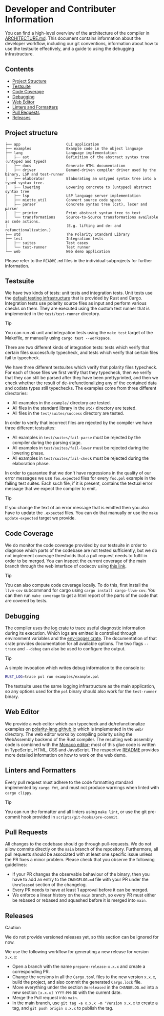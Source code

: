 # Developer and Contributer Information

You can find a high-level overview of the architecture of the compiler in [ARCHITECTURE.md](ARCHITECTURE.md).
This document contains information about the developer workflow, including our git conventions, information about how to use the testsuite effectively, and a guide to using the debugging infrastructure.

## Contents

- [Project Structure](#project-structure)
- [Testsuite](#testsuite)
- [Code Coverage](#code-coverage)
- [Debugging](#debugging)
- [Web Editor](#web-editor)
- [Linters and Formatters](#linters-and-formatters)
- [Pull Requests](#pull-requests)
- [Releases](#releases)

## Project structure

```text
├── app                     CLI application
├── examples                Example code in the object language
├── lang                    Language implementation
│   ├── ast                 Definition of the abstract syntax tree (untyped and typed)
│   ├── docs                Generate HTML documentation
│   ├── driver              Demand-driven compiler driver used by the binary, LSP and test-runner
│   ├── elaborator          Elaborating an untyped syntax tree into a typed syntax tree.
│   ├── lowering            Lowering concrete to (untyped) abstract syntax tree
│   ├── lsp                 LSP language server implementation
│   ├── miette_util         Convert source code spans
│   ├── parser              Concrete syntax tree (cst), lexer and parser
│   ├── printer             Print abstract syntax tree to text
│   └── transformations     Source-to-Source transformations available as code actions.
│                           (E.g. lifting and de- and refunctionalization.)
├── std                     The Polarity Standard Library
├── test                    Integration tests
│   ├── suites              Test cases
│   └── test-runner         Test runner
└── web                     Web demo application
```

Please refer to the `README.md` files in the individual subprojects for further information.

## Testsuite

We have two kinds of tests: unit tests and integration tests.
Unit tests use the [default testing infrastructure](https://doc.rust-lang.org/book/ch11-01-writing-tests.html) that is provided by Rust and Cargo.
Integration tests use polarity source files as input and perform various checks on them.
They are executed using the custom test runner that is implemented in the `test/test-runner` directory.


> [!TIP]
> You can run *all* unit and integration tests using the `make test` target of the Makefile, or manually using `cargo test --workspace`.

There are two different kinds of integration tests: tests which verify that certain files successfully typecheck, and tests which verify that certain files fail to typecheck.

We have three different testsuites which verify that polarity files typecheck.
For each of those files we first verify that they typecheck, then we verify that they can still be parsed after they have been prettyprinted, and then we check whether the result of de-/refunctionalizing any of the contained data and codata types still typechecks.
The examples come from three different directories:

- All examples in the `example/` directory are tested.
- All files in the standard library in the `std/` directory are tested.
- All files in the `test/suites/success` directory are tested.

In order to verify that incorrect files are rejected by the compiler we have three different testsuites:

- All examples in `test/suites/fail-parse` must be rejected by the compiler during the parsing stage.
- All examples in `test/suites/fail-lower` must be rejected during the lowering phase.
- All examples in `test/suites/fail-check` must be rejected during the elaboration phase.

In order to guarantee that we don't have regressions in the quality of our error messages we use `foo.expected` files for every `foo.pol` example in the failing test suites.
Each such file, if it is present, contains the textual error message that we expect the compiler to emit.

> [!TIP]
> If you change the text of an error message that is emitted then you also have to update the `.expected` files. You can do that manually or use the `make update-expected` target we provide.

## Code Coverage

We do monitor the code coverage provided by our testsuite in order to diagnose which parts of the codebase are not tested sufficiently, but we do not implement coverage thresholds that a pull request needs to fulfil in order to be merged.
You can inspect the current coverage of the main branch through the web interface of codecov using [this link](https://app.codecov.io/gh/polarity-lang/polarity).

> [!TIP]
> You can also compute code coverage locally. To do this, first install the `llvm-cov` subcommand for cargo using `cargo install cargo-llvm-cov`. You can then run `make coverage` to get a html report of the parts of the code that are covered by tests.

## Debugging

The compiler uses the [log crate](https://crates.io/crates/log) to trace useful diagnostic information during its execution.
Which logs are emitted is controlled through environment variables and the [env-logger crate](https://crates.io/crates/env_logger).
The documentation of that crate provides documentation for all available options.
The two flags `--trace` and `--debug` can also be used to configure the output.


> [!TIP]
> A simple invocation which writes debug information to the console is:
>
> ```sh
> RUST_LOG=trace pol run examples/example.pol
> ```


The testsuite uses the same logging infrastructure as the main application, so any options used for the `pol` binary should also work for the `test-runner` binary.

## Web Editor

We provide a web editor which can typecheck and de/refunctionalize examples on [polarity-lang.github.io](https://polarity-lang.github.io/) which is implemented in the `web/` directory.
The web editor works by compiling polarity using the WebAssembly backend of the Rust compiler.
The resulting web assembly code is combined with the [Monaco editor](https://microsoft.github.io/monaco-editor/); most of this glue code is written in TypeScript, HTML, CSS and JavaScript.
The respective [README](web/README.md) provides more detailed information on how to work on the web demo.

## Linters and Formatters

Every pull request must adhere to the code formatting standard implemented by `cargo fmt`, and must not produce warnings when linted with `cargo clippy`.

> [!TIP]
> You can run the formatter and all linters using `make lint`, or use the git pre-commit hook provided in `scripts/git-hooks/pre-commit`.

## Pull Requests

All changes to the codebase should go through pull-requests.
We do not allow commits directly on the `main` branch of the repository.
Furthermore, all pull requests should be associated with at least one specific issue unless the PR fixes a minor problem.
Please check that you observe the following guidelines:

- If your PR changes the observable behaviour of the binary, then you have to add an entry to the `CHANGELOG.md` file with your PR under the `Unreleased` section of the changelog.
- Every PR needs to have at least 1 approval before it can be merged.
- We enforce a linear history on the `main` branch, so every PR must either be rebased or rebased and squashed before it is merged into `main`.

## Releases

> [!CAUTION]
> We do not provide versioned releases yet, so this section can be ignored for now.

We use the following workflow for generating a new release for version `x.x.x`:

- Open a branch with the name `prepare-release-x.x.x` and create a corresponding PR.
- Change the versions in all the `Cargo.toml` files to the new version `x.x.x`, build the project, and also commit the generated `Cargo.lock` file.
- Move everything under the section `Unreleased` in the `CHANGELOG.md` into a new section `[x.x.x] YYYY-MM-DD` with the current date.
- Merge the Pull request into `main`.
- In the main branch, use `git tag -a x.x.x -m "Version x.x.x` to create a tag, and `git push origin x.x.x` to publish the tag.

